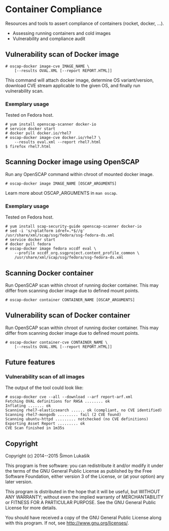 # Container Compliance

Resources and tools to assert compliance of containers (rocket, docker, ...).

+ Assessing running containers and cold images
+ Vulnerability and compliance audit

## Vulnerability scan of Docker image

  ```
  # oscap-docker image-cve IMAGE_NAME \
      [--results OVAL.XML [--report REPORT.HTML]]
  ```

This command will attach docker image, determine OS variant/version, download CVE stream
applicable to the given OS, and finally run vulnerability scan.

### Exemplary usage

Tested on Fedora host.

  ```
  # yum install openscap-scanner docker-io
  # service docker start
  # docker pull docker.io/rhel7
  # oscap-docker image-cve docker.io/rhel7 \
      --results oval.xml --report rhel7.html
  $ firefox rhel7.html
  ```

## Scanning Docker image using OpenSCAP

Run any OpenSCAP command within chroot of mounted docker image.

  ```
  # oscap-docker image IMAGE_NAME [OSCAP_ARGUMENTS]
  ```

Learn more about OSCAP_ARGUMENTS in `man oscap`.

### Exemplary usage

Tested on Fedora host.

  ```
  # yum install scap-security-guide openscap-scanner docker-io
  # sed -i 's/<platform idref=.*$//g' /usr/share/xml/scap/ssg/fedora/ssg-fedora-ds.xml
  # service docker start
  # docker pull fedora
  # oscap-docker image fedora xccdf eval \
      --profile xccdf_org.ssgproject.content_profile_common \
      /usr/share/xml/scap/ssg/fedora/ssg-fedora-ds.xml
  ```

## Scanning Docker container

Run OpenSCAP scan within chroot of running docker container. This may differ
from scanning docker image due to defined mount points.

  ```
  # oscap-docker container CONTAINER_NAME [OSCAP_ARGUMENTS]
  ```

## Vulnerability scan of Docker container

Run OpenSCAP scan within chroot of running docker container. This may differ
from scanning docker image due to defined mount points.

  ```
  # oscap-docker container-cve CONTAINER_NAME \
      [--results OVAL.XML [--report REPORT.HTML]]
  ```

## Future features

### Vulnerability scan of all images

The output of the tool could look like:

  ```
  # oscap-docker cve --all --download --arf report-arf.xml
  Fetching OVAL definitions for RHSA ........ ok
  Inflating ....... ok
  Scanning rhel7-elasticsearch ...... ok (compliant, no CVE identified)
  Scanning rhel7-mongodb ......... fail (2 CVE found)
  Scanning ubuntu-httpd ......... notchecked (no CVE definitions)
  Exporting Asset Report ......... ok
  CVE Scan finished in 1m35s
  ```

## Copyright

Copyright (c) 2014--2015 Šimon Lukašík

This program is free software: you can redistribute it and/or modify
it under the terms of the GNU General Public License as published by
the Free Software Foundation, either version 3 of the License, or
(at your option) any later version.

This program is distributed in the hope that it will be useful,
but WITHOUT ANY WARRANTY; without even the implied warranty of
MERCHANTABILITY or FITNESS FOR A PARTICULAR PURPOSE.  See the
GNU General Public License for more details.

You should have received a copy of the GNU General Public License
along with this program.  If not, see <http://www.gnu.org/licenses/>.
